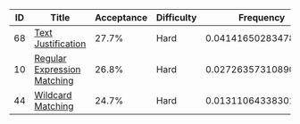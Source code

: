 |ID|Title|Acceptance|Difficulty|Frequency|
|----|-----|----|---|---|
|68|[Text Justification]( https://leetcode.com/problems/text-justification)|27.7%|Hard|0.04141650283478289|
|10|[Regular Expression Matching]( https://leetcode.com/problems/regular-expression-matching)|26.8%|Hard|0.02726357310890105|
|44|[Wildcard Matching]( https://leetcode.com/problems/wildcard-matching)|24.7%|Hard|0.013110643383019215|

